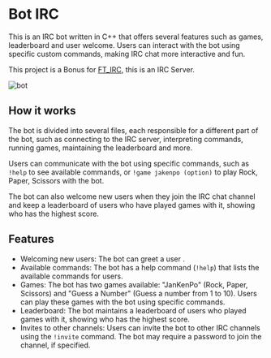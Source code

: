 # Bot IRC

This is an IRC bot written in C++ that offers several features such as games, leaderboard and user welcome. Users can interact with the bot using specific custom commands, making IRC chat more interactive and fun.

This project is a Bonus for [FT_IRC](https://github.com/zico15/ft_irc), this is an IRC Server.

![bot](https://user-images.githubusercontent.com/75394884/229939323-ca45cc7a-94e3-4c05-b67f-c0b83ce3ccd7.png)

## How it works
The bot is divided into several files, each responsible for a different part of the bot, such as connecting to the IRC server, interpreting commands, running games, maintaining the leaderboard and more.

Users can communicate with the bot using specific commands, such as `!help` to see available commands, or `!game jakenpo (option)` to play Rock, Paper, Scissors with the bot.

The bot can also welcome new users when they join the IRC chat channel and keep a leaderboard of users who have played games with it, showing who has the highest score.

## Features

* Welcoming new users: The bot can greet a user .
* Available commands: The bot has a help command (`!help`) that lists the available commands for users.
* Games: The bot has two games available: "JanKenPo" (Rock, Paper, Scissors) and "Guess a Number" (Guess a number from 1 to 10). Users can play these games with the bot using specific commands.
* Leaderboard: The bot maintains a leaderboard of users who played games with it, showing who has the highest score.
* Invites to other channels: Users can invite the bot to other IRC channels using the `!invite` command. The bot may require a password to join the channel, if specified.
